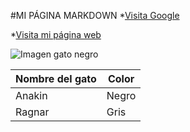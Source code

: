 #MI PÁGINA MARKDOWN
*[Visita Google](https://www.google.com)  


*[Visita mi página web](index.html)  


![Imagen gato negro](https://www.hola.com/horizon/square/7a62013a79a9-por-que-gatos-negros-dan-mala-suerte-t.jpg)  



| Nombre del gato                          | Color                                   |
|------------------------------------------|-----------------------------------------|
| Anakin                                   | Negro                                   |
| Ragnar                                   | Gris                                    |
